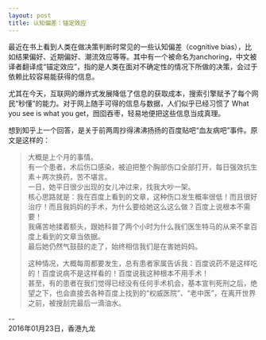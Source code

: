 ```yaml
---
layout: post
title: 认知偏差：锚定效应
---
```

最近在书上看到人类在做决策判断时常见的一些认知偏差（cognitive bias），比如结果偏好、近期偏好、潮流效应等等。其中有一个被命名为anchoring，中文被译者翻译成“锚定效应”，指的是人类在面对不确定性的情况下所做的决策，会过于依赖比较容易能获得的信息。

尤其在今天，互联网的爆炸式发展降低了信息的获取成本，搜索引擎赋予了每个网民“秒懂”的能力。对于网上随手可得的信息与数据，人们似乎已经习惯了 What you see is what you get，囫囵吞枣，轻易地便把这些信息当成真理。
<!--more-->
想到知乎上一个回答，是关于前两周抄得沸沸扬扬的百度贴吧“血友病吧”事件。原文是这样的：

>大概是上个月的事情。  
>有一个患者，术后伤口感染，被迫把整个胸部伤口全部打开，每日强效抗生素＋两次换药，苦不堪言。  
>一日，她平日很少出现的女儿冲过来，找我大吵一架。  
>核心思路就是：我在百度上看到的文章，这种伤口发生概率很低！而且很好治疗！而且我妈妈的手术，为什么要给她这么这么做？百度上说根本不需要！  
>我痛苦地揉着额头，跟她科普了两个小时为什么我们医生特马的从来不拿百度上看到的文章当依据。  
>最后她仍然气鼓鼓的走了，始终相信我们是在害她妈妈。
>    
>这种情况，大概每周都要发生，总有患者家属告诉我：百度说药不是这样吃的！百度说病不是这样看的！百度说我这种根本不用手术！  
>甚至，有的患者在我们觉得已经没有任何手术机会，基本宣判死刑之后，绝望之下，也会直接去各种百度上找到的“权威医院”、“老中医”，在离开世界之前，被搜刮完最后一滴油水。  

--  
2016年01月23日，香港九龙
